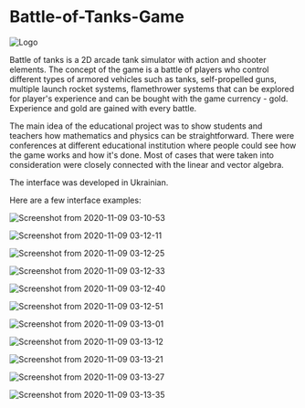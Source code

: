 # Battle-of-Tanks-Game

![Logo](https://user-images.githubusercontent.com/70665279/98490371-fbec9c00-2239-11eb-9019-114f5f94489c.jpg)

Battle of tanks is a 2D arcade tank simulator with action and shooter elements.
The concept of the game is a battle of players who control different types of armored vehicles such as tanks, self-propelled guns, multiple launch rocket systems, flamethrower systems that can be explored for player's experience and can be bought with the game currency - gold. Experience and gold are gained with every battle.

The main idea of the educational project was to show students and teachers how mathematics and physics can be straightforward. There were conferences at different educational institution where people could see how the game works and how it's done. Most of cases that were taken into consideration were closely connected with the linear and vector algebra.

The interface was developed in Ukrainian.

Here are a few interface examples:

![Screenshot from 2020-11-09 03-10-53](https://user-images.githubusercontent.com/70665279/98490116-3b66b880-2239-11eb-8301-0b8f9ce879fc.png)

![Screenshot from 2020-11-09 03-12-11](https://user-images.githubusercontent.com/70665279/98490263-a9ab7b00-2239-11eb-9e64-873933d4355c.png)

![Screenshot from 2020-11-09 03-12-25](https://user-images.githubusercontent.com/70665279/98490273-b0d28900-2239-11eb-8306-073e861b290a.png)

![Screenshot from 2020-11-09 03-12-33](https://user-images.githubusercontent.com/70665279/98490279-b4fea680-2239-11eb-9ed1-6e5acb413010.png)

![Screenshot from 2020-11-09 03-12-40](https://user-images.githubusercontent.com/70665279/98490301-c21b9580-2239-11eb-899a-6ae6b1d80bd8.png)

![Screenshot from 2020-11-09 03-12-51](https://user-images.githubusercontent.com/70665279/98490307-c8aa0d00-2239-11eb-87a5-9faa0e3882bc.png)

![Screenshot from 2020-11-09 03-13-01](https://user-images.githubusercontent.com/70665279/98490321-d364a200-2239-11eb-85e4-5dcc5647cb7f.png)

![Screenshot from 2020-11-09 03-13-12](https://user-images.githubusercontent.com/70665279/98490324-d8295600-2239-11eb-8b3b-bc45dd04f821.png)

![Screenshot from 2020-11-09 03-13-21](https://user-images.githubusercontent.com/70665279/98490331-dc557380-2239-11eb-9ef5-445eb4da2338.png)

![Screenshot from 2020-11-09 03-13-27](https://user-images.githubusercontent.com/70665279/98490336-e11a2780-2239-11eb-8187-4c1f4d4d71a2.png)

![Screenshot from 2020-11-09 03-13-35](https://user-images.githubusercontent.com/70665279/98490340-e5dedb80-2239-11eb-92ca-212f757d9b96.png)
